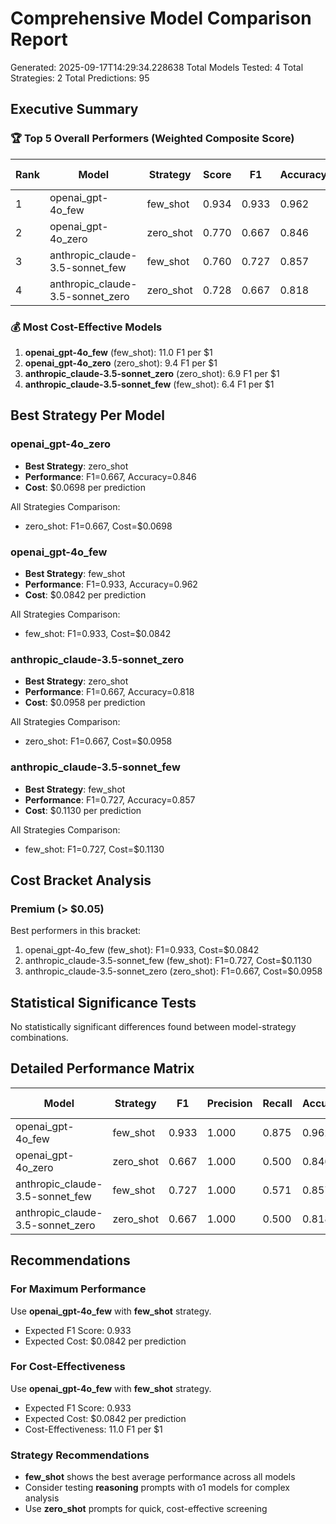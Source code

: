 # Comprehensive Model Comparison Report

Generated: 2025-09-17T14:29:34.228638
Total Models Tested: 4
Total Strategies: 2
Total Predictions: 95

## Executive Summary

### 🏆 Top 5 Overall Performers (Weighted Composite Score)

| Rank | Model | Strategy | Score | F1 | Accuracy | Avg Cost | Avg Time |
|------|-------|----------|-------|----|---------|---------|---------| 
| 1 | openai_gpt-4o_few | few_shot | 0.934 | 0.933 | 0.962 | $0.0842 | 7.25s |
| 2 | openai_gpt-4o_zero | zero_shot | 0.770 | 0.667 | 0.846 | $0.0698 | 6.44s |
| 3 | anthropic_claude-3.5-sonnet_few | few_shot | 0.760 | 0.727 | 0.857 | $0.1130 | 13.28s |
| 4 | anthropic_claude-3.5-sonnet_zero | zero_shot | 0.728 | 0.667 | 0.818 | $0.0958 | 11.19s |

### 💰 Most Cost-Effective Models

1. **openai_gpt-4o_few** (few_shot): 11.0 F1 per $1
2. **openai_gpt-4o_zero** (zero_shot): 9.4 F1 per $1
3. **anthropic_claude-3.5-sonnet_zero** (zero_shot): 6.9 F1 per $1
4. **anthropic_claude-3.5-sonnet_few** (few_shot): 6.4 F1 per $1

## Best Strategy Per Model

### openai_gpt-4o_zero
- **Best Strategy**: zero_shot
- **Performance**: F1=0.667, Accuracy=0.846
- **Cost**: $0.0698 per prediction

All Strategies Comparison:
  - zero_shot: F1=0.667, Cost=$0.0698

### openai_gpt-4o_few
- **Best Strategy**: few_shot
- **Performance**: F1=0.933, Accuracy=0.962
- **Cost**: $0.0842 per prediction

All Strategies Comparison:
  - few_shot: F1=0.933, Cost=$0.0842

### anthropic_claude-3.5-sonnet_zero
- **Best Strategy**: zero_shot
- **Performance**: F1=0.667, Accuracy=0.818
- **Cost**: $0.0958 per prediction

All Strategies Comparison:
  - zero_shot: F1=0.667, Cost=$0.0958

### anthropic_claude-3.5-sonnet_few
- **Best Strategy**: few_shot
- **Performance**: F1=0.727, Accuracy=0.857
- **Cost**: $0.1130 per prediction

All Strategies Comparison:
  - few_shot: F1=0.727, Cost=$0.1130

## Cost Bracket Analysis

### Premium (> $0.05)
Best performers in this bracket:
1. openai_gpt-4o_few (few_shot): F1=0.933, Cost=$0.0842
2. anthropic_claude-3.5-sonnet_few (few_shot): F1=0.727, Cost=$0.1130
3. anthropic_claude-3.5-sonnet_zero (zero_shot): F1=0.667, Cost=$0.0958

## Statistical Significance Tests

No statistically significant differences found between model-strategy combinations.

## Detailed Performance Matrix

| Model | Strategy | F1 | Precision | Recall | Accuracy | Avg Cost | Avg Time | Samples |
|-------|----------|----|-----------|---------|---------|---------|---------|---------|
| openai_gpt-4o_few | few_shot | 0.933 | 1.000 | 0.875 | 0.962 | $0.0842 | 7.25s | 26 |
| openai_gpt-4o_zero | zero_shot | 0.667 | 1.000 | 0.500 | 0.846 | $0.0698 | 6.44s | 26 |
| anthropic_claude-3.5-sonnet_few | few_shot | 0.727 | 1.000 | 0.571 | 0.857 | $0.1130 | 13.28s | 21 |
| anthropic_claude-3.5-sonnet_zero | zero_shot | 0.667 | 1.000 | 0.500 | 0.818 | $0.0958 | 11.19s | 22 |

## Recommendations

### For Maximum Performance
Use **openai_gpt-4o_few** with **few_shot** strategy.
- Expected F1 Score: 0.933
- Expected Cost: $0.0842 per prediction

### For Cost-Effectiveness
Use **openai_gpt-4o_few** with **few_shot** strategy.
- Expected F1 Score: 0.933
- Expected Cost: $0.0842 per prediction
- Cost-Effectiveness: 11.0 F1 per $1

### Strategy Recommendations
- **few_shot** shows the best average performance across all models
- Consider testing **reasoning** prompts with o1 models for complex analysis
- Use **zero_shot** prompts for quick, cost-effective screening

